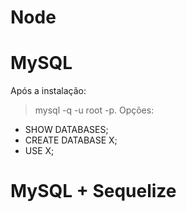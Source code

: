 # Node

# MySQL
Após a instalação:
> mysql -q -u root -p.
Opções:
- SHOW DATABASES;
- CREATE DATABASE X;
- USE X;

# MySQL + Sequelize
